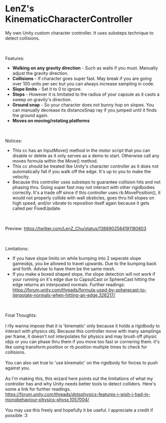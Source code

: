 # LenZ's KinematicCharacterController
My own Unity custom character controller. It uses substeps technique to detect collisions.

 <br/> <br/>
Features:

- **Walking on any gravity direction** - Such as walls if you must. Manually adjust the gravity direction.
- **Collisions** - If character goes super fast. May break if you are going over 100 units per sec but you can always increase sampling in code.
- **Slope limits** - Set it to 0 to ignore.
- **Steps** - However it is limitated to the radius of your capsule as it casts a sweep on gravity's direction.
- **Ground snap** - So your character does not bunny hop on slopes. You can manually decrease its distanceSnap ray if you jumped until it finds the ground again.
- **Moves on moving/rotating platforms**

 <br/> <br/>
Notices:
- This cc has an InputMove() method in the motor script that you can disable or delete as it only serves as a demo to start. Otherwise call any moves formula within the Move() method.
- This cc should be treated like Unity's character controller as it does not automatically fall if you walk off the edge. It's up to you to make the velocity. 
- Because this controller uses substeps to guarantee collision hits and not phasing thru. Going super fast may not interact with other rigidbodies correctly. It's a trade off since if this controller uses rb.MovePosition(), it would not properly collide with wall obsticles, goes thru hill slopes on high speed, and/or vibrate to reposition itself again because it gets called per FixedUpdate.

<br/> <br/>
Preview:
https://twitter.com/LenZ_Chu/status/1388902584191180803

<br/> <br/>
Limitations:
- If you have slope limits on while bumping into 2 seperate slope gameobjs, you be allowed to travel upwards. Due to the bumping back and forth. Advise to have them be the same mesh.
- If you make a boxed shaped slope, the slope detection will not work if your running on it's edge due to CapsulCast or SphereCast hitting the edge returns an interpoated normals. Further readings: https://forum.unity.com/threads/formula-used-by-spherecast-to-iterpolate-normals-when-hitting-an-edge.326217/

<br/> <br/>
Final Thoughts:
 <br/> <br/> I rlly wanna impose that it is 'kinematic' only because it holds a rigidbody to interact with physics obj. Because this controller move with many samplings per frame, it doesn't not interpolates for physics and may brush off physic objs or you can phase thru them if you move too fast or cornering them. it's like using transform.position or rb.position multiple times to check for collisions.
 <br/> <br/> You can also set true to 'use kinematic' on the rigidbody for forces to push against you.
  <br/> <br/> As I'm making this, this wizard here points out the limitations of what my controller has and why Unity needs better tools to detect colliders.  Here's some a link for further readings. https://forum.unity.com/threads/dotsphysics-features-i-wish-i-had-in-monobehaviour-physics-physx.1057004/
<br/> <br/> You may use this freely and hopefully it be useful. I appreciate a credit if possible  :3
